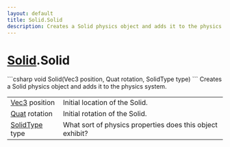 ```yaml
---
layout: default
title: Solid.Solid
description: Creates a Solid physics object and adds it to the physics system.
---
```

# [Solid]({{site.url}}/Pages/StereoKit/Solid.html).Solid

<div class='signature' markdown='1'>
```csharp
void Solid(Vec3 position, Quat rotation, SolidType type)
```
Creates a Solid physics object and adds it to the
physics system.
</div>

|  |  |
|--|--|
|[Vec3]({{site.url}}/Pages/StereoKit/Vec3.html) position|Initial location of the Solid.|
|[Quat]({{site.url}}/Pages/StereoKit/Quat.html) rotation|Initial rotation of the Solid.|
|[SolidType]({{site.url}}/Pages/StereoKit/SolidType.html) type|What sort of physics properties does this              object exhibit?|




